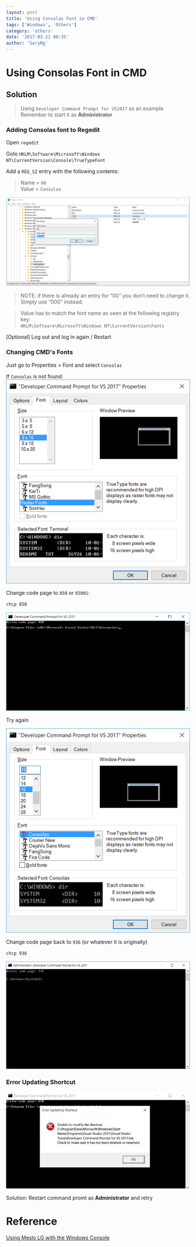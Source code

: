 ```yaml
---
layout: post
title: 'Using Consolas Font in CMD'
tags: ['Windows', 'Others']
category: 'others'
date: '2017-03-21 00:35'
author: 'GaryNg'
---
```

# Using Consolas Font in CMD
## Solution
> Using `Developer Command Prompt for VS2017` as an example  
> Remember to start it as **Administrator**

### Adding Consolas font to Regedit
Open `regedit`

Goto `HKLM\Software\Microsoft\Windows NT\CurrentVersion\Console\TrueTypeFont`

Add a `REG_SZ` entry with the following contents:  
> Name = `00`  
> Value = `Consolas`

![Adding Consolas font in regedit](../images/posts/using-consolas-font-in-cmd/2017-03-21_010655.png)

> NOTE: if there is already an entry for “00” you don’t need to change it. Simply  use “000” instead.

> Value has
to match the font name as seen at the following registry key:  
`HKLM\Software\Microsoft\Windows NT\CurrentVersion\Fonts`

[Optional] Log out and log in again / Restart

### Changing CMD's Fonts
Just go to Properties > Font and select `Consolas`

If `Consolas` is not found:   
![Consolas not found in the Font listbox](../images/posts/use-consolas-font-in-cmd/2017-03-21_005334.png)

Change code page to `850` or `65001`:
```bash
chcp 850
```
![Change code page to 850](../images/posts/use-consolas-font-in-cmd/2017-03-21_005458.png)

Try again

![Select Consolas in the Font listbox](../images/posts/using-consolas-font-in-cmd/2017-03-21_005657.png)

Change code page back to `936` (or whatever it is originally)
```bash
chcp 936
```
![](../images/posts/using-consolas-font-in-cmd/2017-03-21_010039.png)

### Error Updating Shortcut
![Error Updating Shortcut](../images/posts/using-consolas-font-in-cmd/2017-03-21_005808.png)

Solution: Restart command promt as **Administrator** and retry

# Reference
[Using Meslo LG with the Windows Console](https://github.com/andreberg/Meslo-Font/wiki/Using-Meslo-LG-with-the-Windows-Console)
